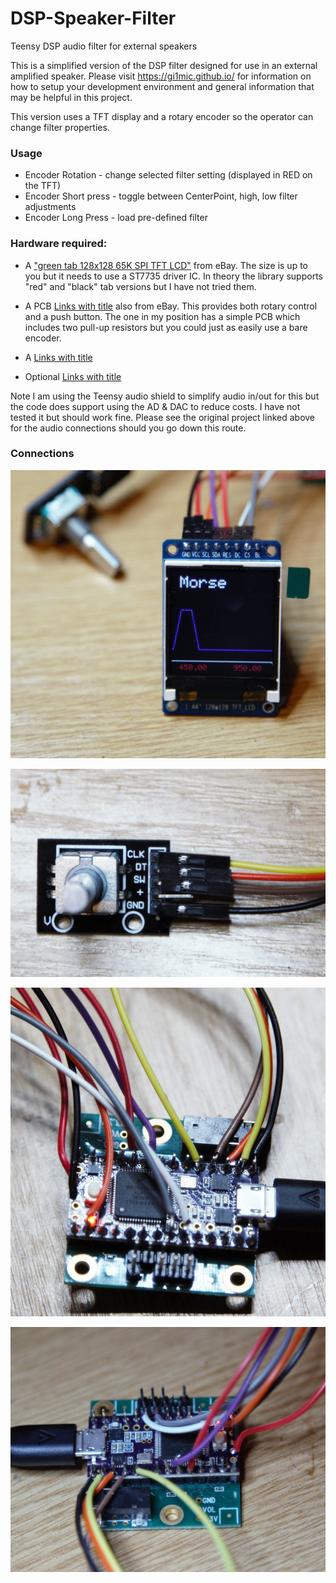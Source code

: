 # DSP-Speaker-Filter
Teensy DSP audio filter for external speakers


This is a simplified version of the DSP filter designed for use in an external amplified speaker. Please visit https://gi1mic.github.io/ for information on how to setup your development environment and general information that may be helpful in this project.

This version uses a TFT display and a rotary encoder so the operator can change filter properties.

### Usage
- Encoder Rotation - change selected filter setting (displayed in RED on the TFT)
- Encoder Short press - toggle between CenterPoint, high, low filter adjustments
- Encoder Long Press - load pre-defined filter

### Hardware required:
- A ["green tab 128x128 65K SPI TFT LCD"](https://www.ebay.co.uk/itm/1-44-128x128-65K-SPI-Full-Color-TFT-LCD-Display-Module-replace-OLED-for-Arduino/253219135818?epid=931476969&hash=item3af509614a:g:Rj8AAOSw0kNXg0qF) from eBay. The size is up to you but it needs to use a ST7735 driver IC. In theory the library supports "red" and "black" tab versions but I have not tried them.

- A PCB [Links with title](https://www.ebay.co.uk/itm/Rotary-Encoder-Module-KY-040-Brick-Sensor-Clickable-Switch-Arduino-ARM-Pic-UK/231884393106?hash=item35fd630a92:g:9jQAAOSw2ENW7v67 "rotary encoder arduino") also from eBay. This provides both rotary control and a push button. The one in my position has a simple PCB which includes two pull-up resistors but you could just as easily use a bare encoder.

- A [Links with title](https://www.pjrc.com/store/teensy32.html "Teensy 3.2")

- Optional [Links with title](https://www.pjrc.com/store/teensy3_audio.html "Audio Adaptor Board for Teensy")

Note I am using the Teensy audio shield to simplify audio in/out for this but the code does support using the AD & DAC to reduce costs. I have not tested it but should work fine. Please see the original project linked above for the audio connections should you go down this route.

### Connections
![](https://github.com/gi1mic/DSP-Speaker-Filter/blob/master/images/display.jpg)

![](https://github.com/gi1mic/DSP-Speaker-Filter/blob/master/images/encoder.jpg)

![](https://github.com/gi1mic/DSP-Speaker-Filter/blob/master/images/connections1.jpg)

![](https://github.com/gi1mic/DSP-Speaker-Filter/blob/master/images/connections2.jpg)
